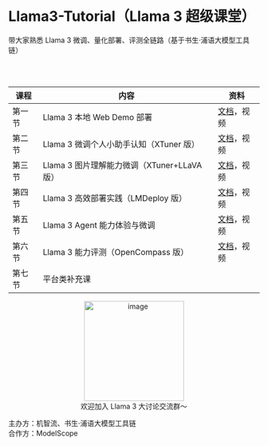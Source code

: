 # Llama3-Tutorial（Llama 3 超级课堂）

带大家熟悉 Llama 3 微调、量化部署、评测全链路（基于书生·浦语大模型工具链）

</br>
</br>

<div align='center'>

| 课程   | 内容                                        | 资料                                |
| ------ | ------------------------------------------- | ----------------------------------- |
| 第一节 | Llama 3 本地 Web Demo 部署                  | [文档](./docs/hello_world.md)，视频 |
| 第二节 | Llama 3 微调个人小助手认知（XTuner 版）     | [文档](./docs/assistant.md)，视频   |
| 第三节 | Llama 3 图片理解能力微调（XTuner+LLaVA 版） | [文档](./docs/llava.md)，视频       |
| 第四节 | Llama 3 高效部署实践（LMDeploy 版）         | [文档](./docs/lmdeploy.md)，视频                          |
| 第五节 | Llama 3 Agent 能力体验与微调                | [文档](./docs/agent.md)，视频       |
| 第六节 | Llama 3 能力评测（OpenCompass 版）          | [文档](./docs/opencompass.md)，视频                          |
| 第七节 | 平台类补充课                                |                                |  |



</div>


<div align="center">
  <img src="https://github.com/SmartFlowAI/X-Llama3/assets/25839884/b2a9d3f1-3463-44aa-af77-7e1caa541aed" alt="image" width="200" height="200">
</div>

<div align="center">
欢迎加入 Llama 3 大讨论交流群～
</div>


主办方：机智流、书生·浦语大模型工具链  
合作方：ModelScope

